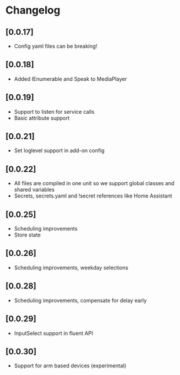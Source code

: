 # Changelog

## [0.0.17]

- Config yaml files can be breaking!

## [0.0.18]

- Added IEnumerable and Speak to MediaPlayer

## [0.0.19]

- Support to listen for service calls
- Basic attribute support

## [0.0.21]

- Set loglevel support in add-on config

## [0.0.22]

- All files are compiled in one unit so we support global classes and shared variables
- Secrets, secrets.yaml and !secret references like Home Assistant

## [0.0.25]

- Scheduling improvements
- Store state

## [0.0.26]

- Scheduling improvements, weekday selections

## [0.0.28]

- Scheduling improvements, compensate for delay early

## [0.0.29]

- InputSelect support in fluent API

## [0.0.30]

- Support for arm based devices (experimental)

